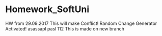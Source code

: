 # Homework_SoftUni
HW from 29.09.2017 
This will make Conflict!
Random Change Generator Activated!
asassapl  pasl 112
This is made on new branch
